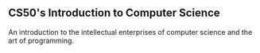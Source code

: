 ## CS50's Introduction to Computer Science

An introduction to the intellectual enterprises of computer science and the art of programming.
